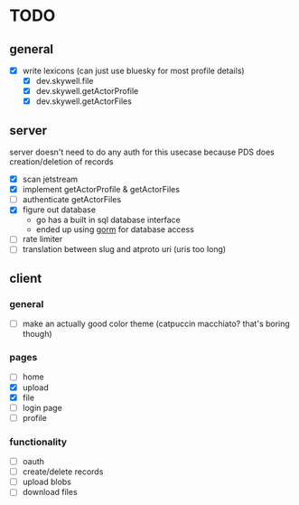 # TODO

## general
- [x] write lexicons (can just use bluesky for most profile details)
  - [x] dev.skywell.file
  - [x] dev.skywell.getActorProfile
  - [x] dev.skywell.getActorFiles

## server
server doesn't need to do any auth for this usecase because PDS does creation/deletion of records
- [x] scan jetstream
- [x] implement getActorProfile & getActorFiles
- [ ] authenticate getActorFiles
- [x] figure out database
  - go has a built in sql database interface
  - ended up using [gorm](https://gorm.io/) for database access
- [ ] rate limiter
- [ ] translation between slug and atproto uri (uris too long)

## client

### general
- [ ] make an actually good color theme (catpuccin macchiato? that's boring though)

### pages
- [ ] home
- [x] upload
- [x] file
- [ ] login page
- [ ] profile

### functionality
- [ ] oauth
- [ ] create/delete records
- [ ] upload blobs
- [ ] download files
